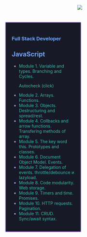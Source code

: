 <div align="center" style="margin-bottom: 40px;">
   <a href=""><img src="https://github-readme-streak-stats.herokuapp.com/?user=HaberSerhii&hide_border=true&card_width=1000&theme=tokyonight"/></a>
</div>
<div
     style="
        box-sizing: border-box;
        padding: 20px;
        margin: 10px 0px 5px 5px;
        border: 2px solid #bf91f3;
        border-radius: 3px;
        background-color: #171926;
        height: auto;
        width: 50%;
      "
    >
      <h3 align="left" style="color: #70a5fd">Full Stack Developer</h3>
      <h2 align="left" style="color: #70a5fd">JavaScript</h2>
      <ul style="color: #bf91f3">
        <li><span style="color: #38bdae">Module 1. Variable and types. Branching and Cycles.</span>
           <p><a
            href="https://github.com/HaberSerhii/JavaScript/tree/e991bc3dc24d981e308338855b39d4f4e3f45e70/Variable-and-types"
            style="color: #38bdae; text-decoration: none"
            >Autocheck (click)</a
                ></p></li>
        <li><span style="color: #38bdae">Module 2. Arrays. Functions.</span></li>
        <li><span style="color: #38bdae">Module 3. Objects. Destructuring and spread/rest.</span></li>
        <li><span style="color: #38bdae">Module 4. Collbacks and arrow functions. Transfering methods of array.</span></li> 
        <li><span style="color: #38bdae">Module 5. The key word this. Prototypes and classes.</span></li>
        <li><span style="color: #38bdae">Module 6. Document Object Model. Events.</span></li>
        <li><span style="color: #38bdae">Module 7. Delegation of events. throttle/debounce и lazyload.</span></li>
        <li><span style="color: #38bdae">Module 8. Code modularity. Web storage.</span></li>
        <li><span style="color: #38bdae">Module 9. Timers and time. Promises.</span></li> 
        <li><span style="color: #38bdae">Module 10. HTTP requests. Pagination.</span></li> 
        <li><span style="color: #38bdae">Module 11. CRUD. Sync/await syntax.</span></li>
      </ul>
